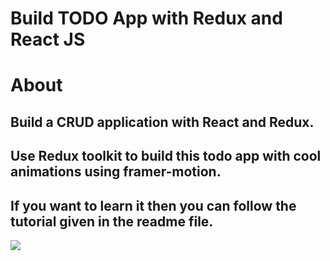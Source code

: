 # Build TODO App with Redux and React JS

# About
## Build a CRUD application with React and Redux.
## Use Redux toolkit to build this todo app with cool animations using framer-motion.
## If you want to learn it then you can follow the tutorial given in the readme file.

![](<img width="1080" alt="image" src="https://user-images.githubusercontent.com/107538948/199690295-21e70af6-d1b2-4bad-ac77-3cc9e3b80e2f.png">
)





